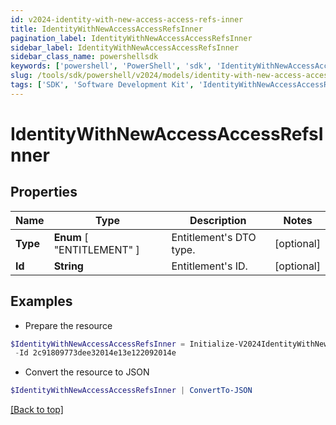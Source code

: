 ```yaml
---
id: v2024-identity-with-new-access-access-refs-inner
title: IdentityWithNewAccessAccessRefsInner
pagination_label: IdentityWithNewAccessAccessRefsInner
sidebar_label: IdentityWithNewAccessAccessRefsInner
sidebar_class_name: powershellsdk
keywords: ['powershell', 'PowerShell', 'sdk', 'IdentityWithNewAccessAccessRefsInner', 'V2024IdentityWithNewAccessAccessRefsInner'] 
slug: /tools/sdk/powershell/v2024/models/identity-with-new-access-access-refs-inner
tags: ['SDK', 'Software Development Kit', 'IdentityWithNewAccessAccessRefsInner', 'V2024IdentityWithNewAccessAccessRefsInner']
---
```



# IdentityWithNewAccessAccessRefsInner

## Properties

Name | Type | Description | Notes
------------ | ------------- | ------------- | -------------
**Type** |  **Enum** [  "ENTITLEMENT" ] | Entitlement's DTO type. | [optional] 
**Id** | **String** | Entitlement's ID. | [optional] 

## Examples

- Prepare the resource
```powershell
$IdentityWithNewAccessAccessRefsInner = Initialize-V2024IdentityWithNewAccessAccessRefsInner  -Type ENTITLEMENT `
 -Id 2c91809773dee32014e13e122092014e
```

- Convert the resource to JSON
```powershell
$IdentityWithNewAccessAccessRefsInner | ConvertTo-JSON
```


[[Back to top]](#) 


